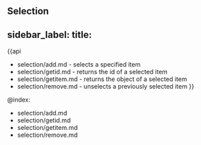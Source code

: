 Selection
---
sidebar_label: 
title: 
---          

{{api
- selection/add.md - selects a specified item
- selection/getid.md - returns the id of a selected item
- selection/getitem.md -  returns the object of a selected item
- selection/remove.md - unselects a previously selected item
}}

@index:
- selection/add.md
- selection/getid.md
- selection/getitem.md
- selection/remove.md


